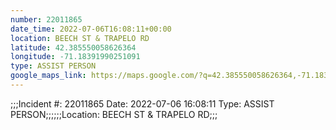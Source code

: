 ```yaml
---
number: 22011865
date_time: 2022-07-06T16:08:11+00:00
location: BEECH ST & TRAPELO RD
latitude: 42.385550058626364
longitude: -71.18391990251091
type: ASSIST PERSON
google_maps_link: https://maps.google.com/?q=42.385550058626364,-71.18391990251091
---
```


;;;Incident #: 22011865  Date: 2022-07-06 16:08:11   Type: ASSIST PERSON;;;;;;Location: BEECH ST & TRAPELO RD;;;

